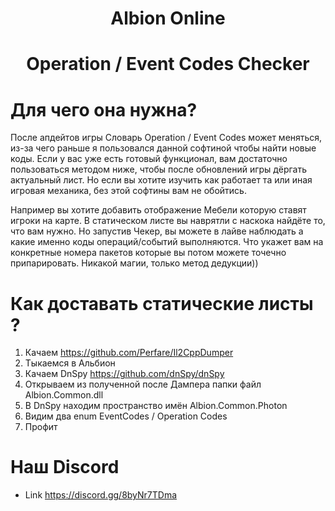 <div align="center">

# Albion Online
# Operation / Event Codes Checker

</div>

# Для чего она нужна?

После апдейтов игры Словарь Operation / Event Codes может меняться, из-за чего раньше я пользовался данной софтиной чтобы найти новые коды.
Если у вас уже есть готовый функционал, вам достаточно пользоваться методом ниже, чтобы после обновлений игры дёргать актуальный лист.
Но если вы хотите изучить как работает та или иная игровая механика, без этой софтины вам не обойтись.

Например вы хотите добавить отображение Мебели которую ставят игроки на карте.
В статическом листе вы наврятли с наскока найдёте то, что вам нужно.
Но запустив Чекер, вы можете в лайве наблюдать а какие именно коды операций/событий выполняются.
Что укажет вам на конкретные номера пакетов которые вы потом можете точечно припарировать.
Никакой магии, только метод дедукции))

# Как доставать статические листы ?

1. Качаем https://github.com/Perfare/Il2CppDumper
2. Тыкаемся в Альбион
3. Качаем DnSpy https://github.com/dnSpy/dnSpy
4. Открываем из полученной после Дампера папки файл Albion.Common.dll
5. В DnSpy находим пространство имён Albion.Common.Photon
6. Видим два enum EventCodes / Operation Codes
7. Профит

# Наш Discord

- Link https://discord.gg/8byNr7TDma

